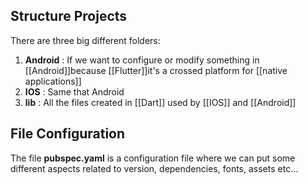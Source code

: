 
## Structure Projects

There are three big different folders:

1. **Android** : If we want to configure or modify something in [[Android]]because [[Flutter]]it's a crossed platform for [[native applications]]
2. **IOS** : Same that Android
3. **lib** : All the files created in [[Dart]] used by [[IOS]] and [[Android]]


## File Configuration

The file **pubspec.yaml** is a configuration file where we can put some different aspects related to version, dependencies, fonts, assets etc…
